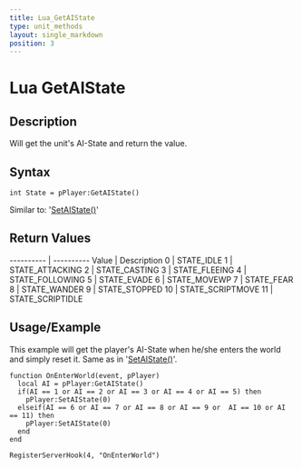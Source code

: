 ```yaml
---
title: Lua_GetAIState
type: unit_methods
layout: single_markdown
position: 3
---
```


# Lua GetAIState

## Description

Will get the unit's AI-State and return the value.

## Syntax

```
int State = pPlayer:GetAIState()
```

Similar to: '[SetAIState()](/Wiki/docs/standards_sctipts/methods_lua/Unit_Methods/Lua_SetAIState)'


## Return Values

---------- | ---------- 
Value      | Description
0          | STATE_IDLE
1          | STATE_ATTACKING
2          | STATE_CASTING
3          | STATE_FLEEING
4          | STATE_FOLLOWING
5          | STATE_EVADE
6          | STATE_MOVEWP
7          | STATE_FEAR
8          | STATE_WANDER
9          | STATE_STOPPED
10         | STATE_SCRIPTMOVE
11         | STATE_SCRIPTIDLE

## Usage/Example

This example will get the player's AI-State when he/she enters the world and simply reset it. 
Same as in '[SetAIState()](/Wiki/docs/standards_sctipts/methods_lua/Unit_Methods/Lua_SetAIState)'.

```
function OnEnterWorld(event, pPlayer)
  local AI = pPlayer:GetAIState()
  if(AI == 1 or AI == 2 or AI == 3 or AI == 4 or AI == 5) then
    pPlayer:SetAIState(0)
  elseif(AI == 6 or AI == 7 or AI == 8 or AI == 9 or  AI == 10 or AI == 11) then
    pPlayer:SetAIState(0)
  end
end
 
RegisterServerHook(4, "OnEnterWorld")
```